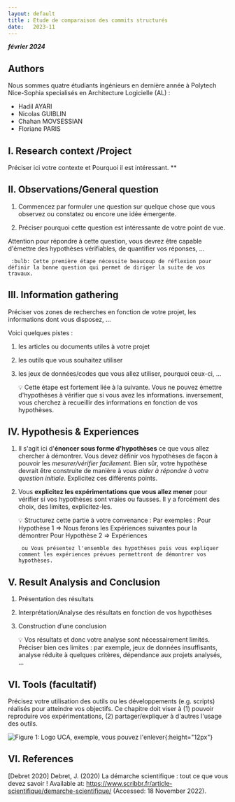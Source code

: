 ```yaml
---
layout: default
title : Etude de comparaison des commits structurés
date:   2023-11
---
```


**_février 2024_**

## Authors

Nous sommes quatre étudiants ingénieurs en dernière année à Polytech Nice-Sophia specialisés en Architecture Logicielle (AL) :

* Hadil AYARI
* Nicolas GUIBLIN
* Chahan MOVSESSIAN
* Floriane PARIS

## I. Research context /Project

Préciser ici votre contexte et Pourquoi il est intéressant. **


## II. Observations/General question

1. Commencez par formuler une question sur quelque chose que vous observez ou constatez ou encore une idée émergente. 
    
2. Préciser pourquoi cette question est intéressante de votre point de vue.

Attention pour répondre à cette question, vous devrez être capable d'émettre des hypothèses vérifiables, de quantifier vos réponses, ...

     :bulb: Cette première étape nécessite beaucoup de réflexion pour définir la bonne question qui permet de diriger la suite de vos travaux.

## III. Information gathering

Préciser vos zones de recherches en fonction de votre projet, les informations dont vous disposez, ... 

Voici quelques pistes : 

1. les articles ou documents utiles à votre projet 
2. les outils que vous souhaitez utiliser
3. les jeux de données/codes que vous allez utiliser, pourquoi ceux-ci, ...

     :bulb: Cette étape est fortement liée à la suivante. Vous ne pouvez émettre d'hypothèses à vérifier que si vous avez les informations. inversement, vous cherchez à recueillir des informations en fonction de vos hypothèses. 
 
## IV. Hypothesis & Experiences

1. Il s'agit ici d'**énoncer sous forme d'hypothèses** ce que vous allez chercher à démontrer. Vous devez définir vos hypothèses de façon à pouvoir les _mesurer/vérifier facilement._ Bien sûr, votre hypothèse devrait être construite de manière à _vous aider à répondre à votre question initiale_. Explicitez ces différents points.
2. Vous **explicitez les expérimentations que vous allez mener** pour vérifier si vos hypothèses sont vraies ou fausses. Il y a forcément des choix, des limites, explicitez-les.

     :bulb: Structurez cette partie à votre convenance : 
     Par exemples : 
        Pour Hypothèse 1 => 
            Nous ferons les Expériences suivantes pour la démontrer
        Pour Hypothèse 2 => Expériences 
        
        ou Vous présentez l'ensemble des hypothèses puis vous expliquer comment les expériences prévues permettront de démontrer vos hypothèses.


## V. Result Analysis and Conclusion

1. Présentation des résultats
2. Interprétation/Analyse des résultats en fonction de vos hypothèses
3. Construction d’une conclusion 

     :bulb:  Vos résultats et donc votre analyse sont nécessairement limités. Préciser bien ces limites : par exemple, jeux de données insuffisants, analyse réduite à quelques critères, dépendance aux projets analysés, ...

## VI. Tools \(facultatif\)

Précisez votre utilisation des outils ou les développements \(e.g. scripts\) réalisés pour atteindre vos objectifs. Ce chapitre doit viser à \(1\) pouvoir reproduire vos expérimentations, \(2\) partager/expliquer à d'autres l'usage des outils.

![Figure 1: Logo UCA, exemple, vous pouvez l'enlever](assets/images/logo_uca.png){:height="12px"}


## VI. References

[Debret 2020] Debret, J. (2020) La démarche scientifique : tout ce que vous devez savoir ! Available at: https://www.scribbr.fr/article-scientifique/demarche-scientifique/ (Accessed: 18 November 2022).


